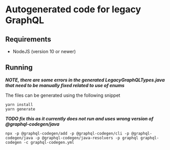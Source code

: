 # Autogenerated code for legacy GraphQL

## Requirements

- NodeJS (version 10 or newer)

## Running

***NOTE, there are some errors in the generated LegacyGraphQLTypes.java that need to be manually fixed related to use of enums***

The files can be generated using the following snippet
```
yarn install
yarn generate
```

***TODO fix this as it currently does not run and uses wrong version of @graphql-codegen/java***
```
npx -p @graphql-codegen/add -p @graphql-codegen/cli -p @graphql-codegen/java -p @graphql-codegen/java-resolvers -p graphql graphql-codegen -c graphql-codegen.yml 
```